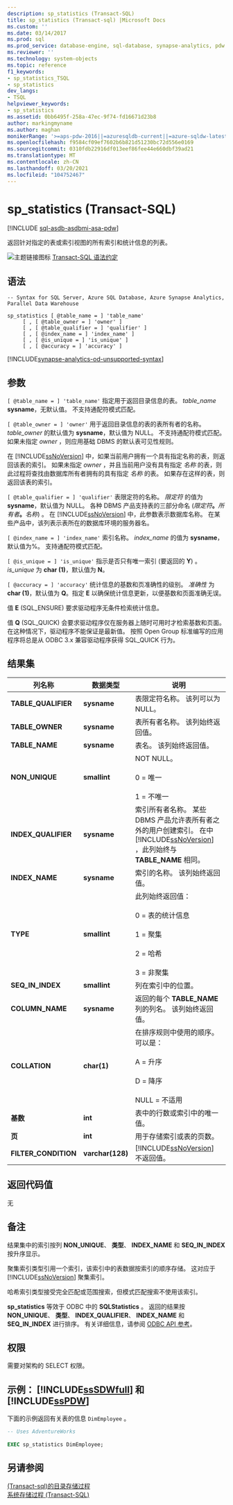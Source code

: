 ```yaml
---
description: sp_statistics (Transact-SQL)
title: sp_statistics (Transact-sql) |Microsoft Docs
ms.custom: ''
ms.date: 03/14/2017
ms.prod: sql
ms.prod_service: database-engine, sql-database, synapse-analytics, pdw
ms.reviewer: ''
ms.technology: system-objects
ms.topic: reference
f1_keywords:
- sp_statistics_TSQL
- sp_statistics
dev_langs:
- TSQL
helpviewer_keywords:
- sp_statistics
ms.assetid: 0bb6495f-258a-47ec-9f74-fd16671d23b8
author: markingmyname
ms.author: maghan
monikerRange: '>=aps-pdw-2016||=azuresqldb-current||=azure-sqldw-latest||>=sql-server-2016||>=sql-server-linux-2017||=azuresqldb-mi-current'
ms.openlocfilehash: f9584cf09ef7602b6b821d51230bc72d556e0169
ms.sourcegitcommit: 0310fdb22916df013eef86fee44e660dbf39ad21
ms.translationtype: MT
ms.contentlocale: zh-CN
ms.lasthandoff: 03/20/2021
ms.locfileid: "104752467"
---
```

# <a name="sp_statistics-transact-sql"></a>sp_statistics (Transact-SQL)
[!INCLUDE [sql-asdb-asdbmi-asa-pdw](../../includes/applies-to-version/sql-asdb-asdbmi-asa-pdw.md)]

  返回针对指定的表或索引视图的所有索引和统计信息的列表。  
  
 ![主题链接图标](../../database-engine/configure-windows/media/topic-link.gif "“主题链接”图标") [Transact-SQL 语法约定](../../t-sql/language-elements/transact-sql-syntax-conventions-transact-sql.md)  
  
## <a name="syntax"></a>语法  
  
```syntaxsql  
-- Syntax for SQL Server, Azure SQL Database, Azure Synapse Analytics, Parallel Data Warehouse  
  
sp_statistics [ @table_name = ] 'table_name'    
     [ , [ @table_owner = ] 'owner' ]   
     [ , [ @table_qualifier = ] 'qualifier' ]   
     [ , [ @index_name = ] 'index_name' ]   
     [ , [ @is_unique = ] 'is_unique' ]  
     [ , [ @accuracy = ] 'accuracy' ]  
```  

[!INCLUDE[synapse-analytics-od-unsupported-syntax](../../includes/synapse-analytics-od-unsupported-syntax.md)]

## <a name="arguments"></a>参数  
`[ @table_name = ] 'table_name'` 指定用于返回目录信息的表。 *table_name* **sysname**，无默认值。 不支持通配符模式匹配。  
  
`[ @table_owner = ] 'owner'` 用于返回目录信息的表的表所有者的名称。 *table_owner* 的默认值为 **sysname**，默认值为 NULL。 不支持通配符模式匹配。 如果未指定 *owner* ，则应用基础 DBMS 的默认表可见性规则。  
  
 在 [!INCLUDE[ssNoVersion](../../includes/ssnoversion-md.md)] 中，如果当前用户拥有一个具有指定名称的表，则返回该表的索引。 如果未指定 *owner* ，并且当前用户没有具有指定 *名称* 的表，则此过程将查找由数据库所有者拥有的具有指定 *名称* 的表。 如果存在这样的表，则返回该表的索引。  
  
`[ @table_qualifier = ] 'qualifier'` 表限定符的名称。 *限定符* 的值为 **sysname**，默认值为 NULL。 各种 DBMS 产品支持表的三部分命名 (_限定符_**。**_所有者_**。**_名称_) 。 在 [!INCLUDE[ssNoVersion](../../includes/ssnoversion-md.md)] 中，此参数表示数据库名称。 在某些产品中，该列表示表所在的数据库环境的服务器名。  
  
`[ @index_name = ] 'index_name'` 索引名称。 *index_name* 的值为 **sysname**，默认值为%。 支持通配符模式匹配。  
  
`[ @is_unique = ] 'is_unique'` 指示是否只有唯一索引 (要返回的 **Y**) 。 *is_unique* 为 **char (1)**，默认值为 **N**。  
  
`[ @accuracy = ] 'accuracy'` 统计信息的基数和页准确性的级别。 *准确性* 为 **char (1)**，默认值为 **Q**。指定 **E** 以确保统计信息更新，以便基数和页面准确无误。  
  
 值 **E** (SQL_ENSURE) 要求驱动程序无条件检索统计信息。  
  
 值 **Q** (SQL_QUICK) 会要求驱动程序仅在服务器上随时可用时才检索基数和页面。 在这种情况下，驱动程序不能保证是最新值。 按照 Open Group 标准编写的应用程序将总是从 ODBC 3.x 兼容驱动程序获得 SQL_QUICK 行为。  
  
## <a name="result-sets"></a>结果集  
  
|列名称|数据类型|说明|  
|-----------------|---------------|-----------------|  
|**TABLE_QUALIFIER**|**sysname**|表限定符名称。 该列可以为 NULL。|  
|**TABLE_OWNER**|**sysname**|表所有者名称。 该列始终返回值。|  
|**TABLE_NAME**|**sysname**|表名。 该列始终返回值。|  
|**NON_UNIQUE**|**smallint**|NOT NULL。<br /><br /> 0 = 唯一<br /><br /> 1 = 不唯一|  
|**INDEX_QUALIFIER**|**sysname**|索引所有者名称。 某些 DBMS 产品允许表所有者之外的用户创建索引。 在中 [!INCLUDE[ssNoVersion](../../includes/ssnoversion-md.md)] ，此列始终与 **TABLE_NAME** 相同。|  
|**INDEX_NAME**|**sysname**|索引的名称。 该列始终返回值。|  
|**TYPE**|**smallint**|此列始终返回值：<br /><br /> 0 = 表的统计信息<br /><br /> 1 = 聚集<br /><br /> 2 = 哈希<br /><br /> 3 = 非聚集|  
|**SEQ_IN_INDEX**|**smallint**|列在索引中的位置。|  
|**COLUMN_NAME**|**sysname**|返回的每个 **TABLE_NAME** 列的列名。 该列始终返回值。|  
|**COLLATION**|**char(1)**|在排序规则中使用的顺序。 可以是：<br /><br /> A = 升序<br /><br /> D = 降序<br /><br /> NULL = 不适用|  
|**基数**|**int**|表中的行数或索引中的唯一值。|  
|**页**|**int**|用于存储索引或表的页数。|  
|**FILTER_CONDITION**|**varchar(128)**|[!INCLUDE[ssNoVersion](../../includes/ssnoversion-md.md)] 不返回值。|  
  
## <a name="return-code-values"></a>返回代码值  
 无  
  
## <a name="remarks"></a>备注  
 结果集中的索引按列 **NON_UNIQUE**、 **类型**、 **INDEX_NAME** 和 **SEQ_IN_INDEX** 按升序显示。  
  
 聚集索引类型引用一个索引，该索引中的表数据按索引的顺序存储。 这对应于 [!INCLUDE[ssNoVersion](../../includes/ssnoversion-md.md)] 聚集索引。  
  
 哈希索引类型接受完全匹配或范围搜索，但模式匹配搜索不使用该索引。  
  
 **sp_statistics** 等效于 ODBC 中的 **SQLStatistics** 。 返回的结果按 **NON_UNIQUE**、 **类型**、 **INDEX_QUALIFIER**、 **INDEX_NAME** 和 **SEQ_IN_INDEX** 进行排序。 有关详细信息，请参阅 [ODBC API 参考](../../odbc/reference/syntax/odbc-reference.md)。  
  
## <a name="permissions"></a>权限  
 需要对架构的 SELECT 权限。  
  
## <a name="example-sssdwfull-and-sspdw"></a>示例： [!INCLUDE[ssSDWfull](../../includes/sssdwfull-md.md)] 和 [!INCLUDE[ssPDW](../../includes/sspdw-md.md)]  
 下面的示例返回有关表的信息 `DimEmployee` 。  
  
```sql  
-- Uses AdventureWorks  
  
EXEC sp_statistics DimEmployee;  
```  
  
## <a name="see-also"></a>另请参阅  
 [&#40;Transact-sql&#41;的目录存储过程 ](../../relational-databases/system-stored-procedures/catalog-stored-procedures-transact-sql.md)   
 [系统存储过程 (Transact-SQL)](../../relational-databases/system-stored-procedures/system-stored-procedures-transact-sql.md)  
  
